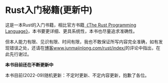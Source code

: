 # Rust入门秘籍(更新中)

这是一本Rust的入门书籍，相比官方书籍[《The Rust Programming Language》](https://doc.rust-lang.org/stable/book/)，本书要更详细、更具系统性，本书也尽量追求准确性。

但本人能力有限、见识有限、时间有限，我也不敢保证所写内容完全准确，如有发现错误之处，还请在[博客www.junmajinlong.com/rust/index/](https://www.junmajinlong.com/rust/index/)的评论中指出，在此先行谢过。

**~~本书目前还在不断更新中~~**

本书目前(2022-09)随机更新：不定时更新、不定内容更新，抱歉了各位。







